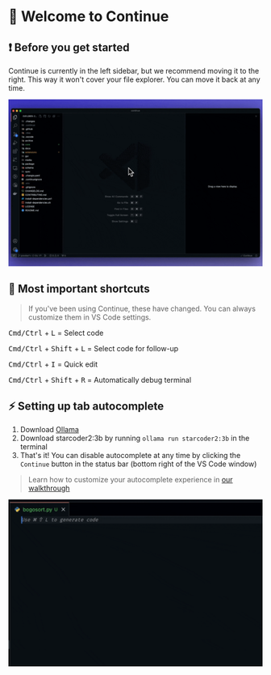 # 👋 Welcome to Continue

## ❗️ Before you get started

Continue is currently in the left sidebar, but we recommend moving it to the right. This way it won't cover your file explorer. You can move it back at any time.

![Move Continue to right sidebar](./sidebar.gif)

## 🔑 Most important shortcuts

> If you've been using Continue, these have changed. You can always customize them in VS Code settings.

<kbd>Cmd/Ctrl</kbd> + <kbd>L</kbd> = Select code

<kbd>Cmd/Ctrl</kbd> + <kbd>Shift</kbd> + <kbd>L</kbd> = Select code for follow-up

<kbd>Cmd/Ctrl</kbd> + <kbd>I</kbd> = Quick edit

<kbd>Cmd/Ctrl</kbd> + <kbd>Shift</kbd> + <kbd>R</kbd> = Automatically debug terminal

## ⚡️ Setting up tab autocomplete

1. Download [Ollama](https://ollama.ai)
2. Download starcoder2:3b by running `ollama run starcoder2:3b` in the terminal
3. That's it! You can disable autocomplete at any time by clicking the `Continue` button in the status bar (bottom right of the VS Code window)

> Learn how to customize your autocomplete experience in [our walkthrough](https://continue.dev/docs/walkthroughs/tab-autocomplete)

![Autocomplete](./autocomplete.gif)
